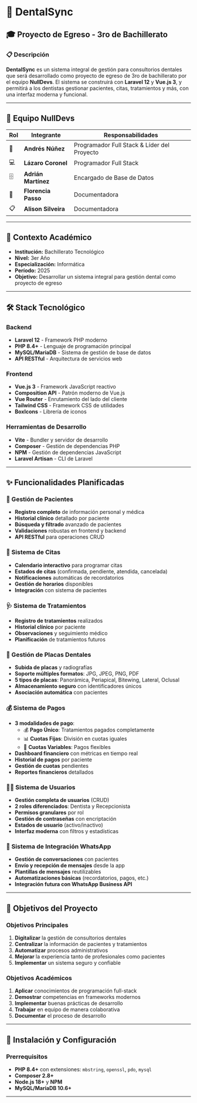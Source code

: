 # 🦷 DentalSync

## 🎓 Proyecto de Egreso - 3ro de Bachillerato

### 📋 Descripción

**DentalSync** es un sistema integral de gestión para consultorios dentales que será desarrollado como proyecto de egreso de 3ro de bachillerato por el equipo **NullDevs**. El sistema se construirá con **Laravel 12** y **Vue.js 3**, y permitirá a los dentistas gestionar pacientes, citas, tratamientos y más, con una interfaz moderna y funcional.

---

## 👥 Equipo NullDevs

| Rol | Integrante | Responsabilidades |
|-----|------------|-------------------|
| 🚀 | **Andrés Núñez** | Programador Full Stack & Líder del Proyecto |
| 💻 | **Lázaro Coronel** | Programador Full Stack |
| 🗄️ | **Adrián Martínez** | Encargado de Base de Datos |
| 📝 | **Florencia Passo** | Documentadora |
| 📋 | **Alison Silveira** | Documentadora |

---

## 🎯 Contexto Académico

- **Institución:** Bachillerato Tecnológico
- **Nivel:** 3er Año
- **Especialización:** Informática
- **Período:** 2025
- **Objetivo:** Desarrollar un sistema integral para gestión dental como proyecto de egreso

---

## 🛠️ Stack Tecnológico

### Backend
- **Laravel 12** - Framework PHP moderno
- **PHP 8.4+** - Lenguaje de programación principal
- **MySQL/MariaDB** - Sistema de gestión de base de datos
- **API RESTful** - Arquitectura de servicios web

### Frontend
- **Vue.js 3** - Framework JavaScript reactivo
- **Composition API** - Patrón moderno de Vue.js
- **Vue Router** - Enrutamiento del lado del cliente
- **Tailwind CSS** - Framework CSS de utilidades
- **BoxIcons** - Librería de iconos

### Herramientas de Desarrollo
- **Vite** - Bundler y servidor de desarrollo
- **Composer** - Gestión de dependencias PHP
- **NPM** - Gestión de dependencias JavaScript
- **Laravel Artisan** - CLI de Laravel

---

## ✨ Funcionalidades Planificadas

### 🏥 Gestión de Pacientes
- **Registro completo** de información personal y médica
- **Historial clínico** detallado por paciente
- **Búsqueda y filtrado** avanzado de pacientes
- **Validaciones** robustas en frontend y backend
- **API RESTful** para operaciones CRUD

### 📅 Sistema de Citas
- **Calendario interactivo** para programar citas
- **Estados de citas** (confirmada, pendiente, atendida, cancelada)
- **Notificaciones** automáticas de recordatorios
- **Gestión de horarios** disponibles
- **Integración** con sistema de pacientes

### 🩺 Sistema de Tratamientos
- **Registro de tratamientos** realizados
- **Historial clínico** por paciente
- **Observaciones** y seguimiento médico
- **Planificación** de tratamientos futuros

### 🦷 Gestión de Placas Dentales
- **Subida de placas** y radiografías
- **Soporte múltiples formatos**: JPG, JPEG, PNG, PDF
- **5 tipos de placas**: Panorámica, Periapical, Bitewing, Lateral, Oclusal
- **Almacenamiento seguro** con identificadores únicos
- **Asociación automática** con pacientes

### 💰 Sistema de Pagos
- **3 modalidades de pago**:
  - 💰 **Pago Único**: Tratamientos pagados completamente
  - 📊 **Cuotas Fijas**: División en cuotas iguales
  - 🔄 **Cuotas Variables**: Pagos flexibles
- **Dashboard financiero** con métricas en tiempo real
- **Historial de pagos** por paciente
- **Gestión de cuotas** pendientes
- **Reportes financieros** detallados

### 👨‍💻 Sistema de Usuarios
- **Gestión completa de usuarios** (CRUD)
- **2 roles diferenciados**: Dentista y Recepcionista
- **Permisos granulares** por rol
- **Gestión de contraseñas** con encriptación
- **Estados de usuario** (activo/inactivo)
- **Interfaz moderna** con filtros y estadísticas

### 📱 Sistema de Integración WhatsApp
- **Gestión de conversaciones** con pacientes
- **Envío y recepción de mensajes** desde la app
- **Plantillas de mensajes** reutilizables
- **Automatizaciones básicas** (recordatorios, pagos, etc.)
- **Integración futura con WhatsApp Business API**

---

## 🎯 Objetivos del Proyecto

### Objetivos Principales
1. **Digitalizar** la gestión de consultorios dentales
2. **Centralizar** la información de pacientes y tratamientos
3. **Automatizar** procesos administrativos
4. **Mejorar** la experiencia tanto de profesionales como pacientes
5. **Implementar** un sistema seguro y confiable

### Objetivos Académicos
1. **Aplicar** conocimientos de programación full-stack
2. **Demostrar** competencias en frameworks modernos
3. **Implementar** buenas prácticas de desarrollo
4. **Trabajar** en equipo de manera colaborativa
5. **Documentar** el proceso de desarrollo

---

## 🚀 Instalación y Configuración

### Prerrequisitos

- **PHP 8.4+** con extensiones: `mbstring`, `openssl`, `pdo`, `mysql`
- **Composer 2.8+**
- **Node.js 18+** y **NPM**
- **MySQL/MariaDB 10.6+**

---
